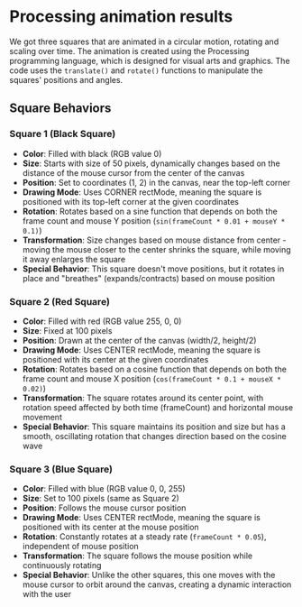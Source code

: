 # Processing animation results

We got three squares that are animated in a circular motion, rotating and scaling
over time. The animation is created using the Processing programming language, which
is designed for visual arts and graphics. The code uses the `translate()` and
`rotate()` functions to manipulate the squares' positions and angles.

## Square Behaviors

### Square 1 (Black Square)

- **Color**: Filled with black (RGB value 0)
- **Size**: Starts with size of 50 pixels, dynamically changes based on the distance
of the mouse cursor from the center of the canvas
- **Position**: Set to coordinates (1, 2) in the canvas, near the top-left corner
- **Drawing Mode**: Uses CORNER rectMode, meaning the square is positioned with its
top-left corner at the given coordinates
- **Rotation**: Rotates based on a sine function that depends on both the frame count
and mouse Y position (`sin(frameCount * 0.01 + mouseY * 0.1)`)
- **Transformation**: Size changes based on mouse distance from center - moving the
mouse closer to the center shrinks the square, while moving it away enlarges the
square
- **Special Behavior**: This square doesn't move positions, but it rotates in place
and "breathes" (expands/contracts) based on mouse position

### Square 2 (Red Square)

- **Color**: Filled with red (RGB value 255, 0, 0)
- **Size**: Fixed at 100 pixels
- **Position**: Drawn at the center of the canvas (width/2, height/2)
- **Drawing Mode**: Uses CENTER rectMode, meaning the square is positioned with its
center at the given coordinates
- **Rotation**: Rotates based on a cosine function that depends on both the frame
count and mouse X position (`cos(frameCount * 0.1 + mouseX * 0.02)`)
- **Transformation**: The square rotates around its center point, with rotation speed
affected by both time (frameCount) and horizontal mouse movement
- **Special Behavior**: This square maintains its position and size but has a smooth,
oscillating rotation that changes direction based on the cosine wave

### Square 3 (Blue Square)

- **Color**: Filled with blue (RGB value 0, 0, 255)
- **Size**: Set to 100 pixels (same as Square 2)
- **Position**: Follows the mouse cursor position
- **Drawing Mode**: Uses CENTER rectMode, meaning the square is positioned with its
center at the mouse position
- **Rotation**: Constantly rotates at a steady rate (`frameCount * 0.05`),
independent of mouse position
- **Transformation**: The square follows the mouse position while continuously
rotating
- **Special Behavior**: Unlike the other squares, this one moves with the mouse
cursor to orbit around the canvas, creating a dynamic interaction with the user
